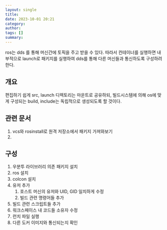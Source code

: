 ```yaml
---
layout: single
title:
date: 2023-10-01 20:21
category:
author:
tags: []
summary:
---
```


ros는 dds 를 통해 머신간에 토픽을 주고 받을 수 있다. 따라서 컨테이너를 실행하면 내부적으로 launch로 패키지를 실행하여 dds를 통해 다른 머신들과 통신하도록 구성하려 한다.

## 개요

편집하기 쉽게 src, launch 디렉토리는 마운트로 공유하되, 빌드시스템에 의해 os에 맞게 구성되는 build, include는 독립적으로 생성되도록 할 것이다.

## 관련 문서

1. vcs와 rosinstall로 원격 저장소에서 패키지 가져와보기
2.

## 구성

1. 우분투 라이브러리 의존 패키지 설치
2. ros 설치
3. colcon 설치
4. 유저 추가
   1. 호스트 머신의 유저와 UID, GID 일치하게 수정
   2. 빌드 관련 명령어들 추가
5. 빌드 관련 스크립트들 추가
6. 워크스페이스 내 코드들 소유자 수정
7. 런치 파일 실행
8. 다른 도커 이미지와 통신되는지 확인
